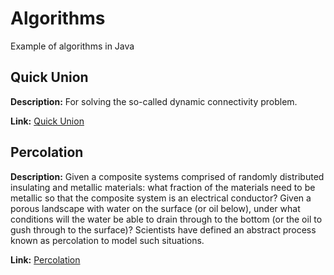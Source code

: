 # Algorithms

Example of algorithms in Java

## Quick Union

**Description:** For solving the so-called dynamic connectivity problem.

**Link:** [Quick Union](/Quick-Union/)


## Percolation

**Description:** Given a composite systems comprised of randomly distributed insulating and metallic materials: what fraction of the materials need to be metallic so that the composite system is an electrical conductor? Given a porous landscape with water on the surface (or oil below), under what conditions will the water be able to drain through to the bottom (or the oil to gush through to the surface)? Scientists have defined an abstract process known as percolation to model such situations.

**Link:** [Percolation](/Percolation/)